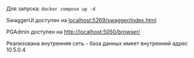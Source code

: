 Для запуска: ```docker compose up -d```

SwaggerUI доступен на [localhost:5269/swagger/index.html](http://localhost:5269/swagger/index.html)

PGAdmin доступен на [http://localhost:5050/browser/](http://localhost:5050/browser/)

Реализована внутренняя сеть - база данных имеет внутренний адрес 10.5.0.4